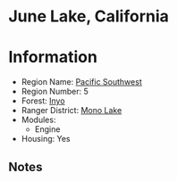 
June Lake, California
=====================
  
# Information  
* Region Name: [Pacific Southwest]()  
* Region Number: 5  
* Forest: [Inyo](http://www.fs.usda.gov/inyo/)  
* Ranger District: [Mono Lake]()  
* Modules:  
  - Engine  
* Housing: Yes  
  
## Notes

